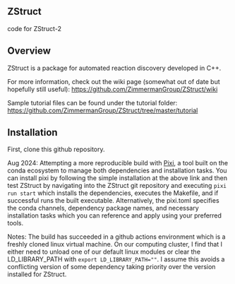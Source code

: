 ## ZStruct
code for ZStruct-2

## Overview

ZStruct is a package for automated reaction discovery developed in C++.

For more information, check out the wiki page (somewhat out of date but hopefully still useful): https://github.com/ZimmermanGroup/ZStruct/wiki

Sample tutorial files can be found under the tutorial folder: https://github.com/ZimmermanGroup/ZStruct/tree/master/tutorial

## Installation

First, clone this github repository.

Aug 2024: Attempting a more reproducible build with [Pixi](https://pixi.sh), a tool built on the conda ecosystem to manage both dependencies and installation tasks. You can install pixi by following the simple installation at the above link and then test ZStruct by navigating into the ZStruct git repository and executing `pixi run start` which installs the dependencies, executes the Makefile, and if successful runs the built executable. Alternatively, the pixi.toml specifies the conda channels, dependency package names, and necessary installation tasks which you can reference and apply using your preferred tools.

Notes: The build has succeeded in a github actions environment which is a freshly cloned linux virtual machine. On our computing cluster, I find that I either need to unload one of our default linux modules or clear the LD_LIBRARY_PATH with `export LD_LIBRARY_PATH=""`. I assume this avoids a conflicting version of some dependency taking priority over the version installed for ZStruct.
